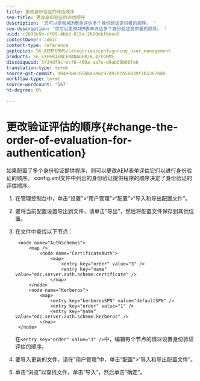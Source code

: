 ```yaml
---
title: 更改身份验证的评估顺序
seo-title: 更改身份验证的评估顺序
description: '您可以更改AEM表单评估多个身份验证提供者的顺序。 '
seo-description: '您可以更改AEM表单评估多个身份验证提供者的顺序。 '
uuid: c2693e5b-cf09-4bb8-815a-2b20ebf6eea0
contentOwner: admin
content-type: reference
geptopics: SG_AEMFORMS/categories/configuring_user_management
products: SG_EXPERIENCEMANAGER/6.4/FORMS
discoiquuid: 5434df9c-ecf6-450a-aa7e-d9ab69b66fe6
translation-type: tm+mt
source-git-commit: d04e08e105bba2e6c92d93bcb58839f1b5307bd8
workflow-type: tm+mt
source-wordcount: '167'
ht-degree: 0%

---
```



# 更改验证评估的顺序{#change-the-order-of-evaluation-for-authentication}

如果配置了多个身份验证提供程序，则可以更改AEM表单评估它们以进行身份验证的顺序。 config.xml文件中列出的身份验证提供程序的顺序决定了身份验证的评估顺序。

1. 在管理控制台中，单击“设置”>“用户管理”>“配置”>“导入和导出配置文件”。
1. 要将当前配置设置导出到文件，请单击“导出”，然后将配置文件保存到其他位置。
1. 在文件中查找以下节点：

   ```as3
    <node name="AuthSchemes"> 
        <map />  
            <node name="CertificateAuth"> 
                <map> 
                    <entry key="order" value="3" />  
                    <entry key="name" value="edc.server.auth.scheme.certificate" />  
                </map> 
        </node> 
        <node name="Kerberos"> 
            <map> 
                <entry key="kerberosSPN" value="defaultSPN" />  
                <entry key="order" value="1" />  
                <entry key="name" value="edc.server.auth.scheme.kerberos" />  
            </map> 
    </node>
   ```

   在`<entry key="order" value="3" />`中，编辑每个节点的值以设置身份验证评估的顺序。

1. 要导入更新的文件，请在“用户管理”中，单击“配置”>“导入和导出配置文件”。
1. 单击“浏览”以查找文件，单击“导入”，然后单击“确定”。

